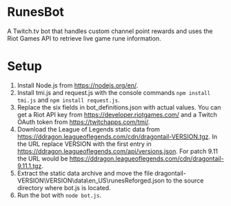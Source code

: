 # RunesBot
A Twitch.tv bot that handles custom channel point rewards and uses the Riot Games API to retrieve live game rune information.

# Setup
1. Install Node.js from https://nodejs.org/en/.
2. Install tmi.js and request.js with the console commands `npm install tmi.js` and `npm install request.js`.
3. Replace the six fields in bot_definitions.json with actual values. You can get a Riot API key from https://developer.riotgames.com/ and a Twitch OAuth token from https://twitchapps.com/tmi/.
4. Download the League of Legends static data from https://ddragon.leagueoflegends.com/cdn/dragontail-VERSION.tgz. In the URL replace VERSION with the first entry in https://ddragon.leagueoflegends.com/api/versions.json. For patch 9.11 the URL would be https://ddragon.leagueoflegends.com/cdn/dragontail-9.11.1.tgz.
5. Extract the static data archive and move the file dragontail-VERSION\VERSION\data\en_US\runesReforged.json to the source directory where bot.js is located.
6. Run the bot with `node bot.js`.
